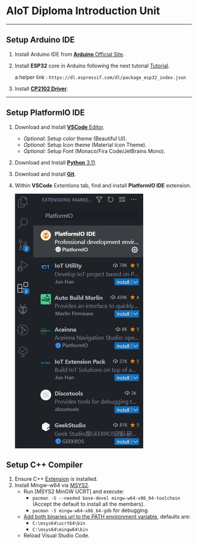 # AIoT Diploma Introduction Unit

----------
## Setup Arduino IDE

1.  Install Arduino IDE from [**Arduino** Official Site](https://arduino.cc).
2. Install **ESP32** core in Arduino following the next tutorial [Tutorial](https://randomnerdtutorials.com/installing-esp32-arduino-ide-2-0/).

    a helper link :
    `https://dl.espressif.com/dl/package_esp32_index.json`

3. Install [**CP2102 Driver**](https://www.silabs.com/products/development-tools/software/usb-to-uart-bridge-vcp-drivers).

----------

## Setup PlatformIO IDE
1. Download and Install [**VSCode** Editor](https://code.visualstudio.com/Download).
    - *Optional:* Setup color theme (Beautiful UI).
    - *Optional:* Setup Icon theme (Material Icon Theme).
    - *Optional:* Setup Font (Monaco/Fira Code/JetBrains Mono).
    
2. Download and Install [**Python** 3.11](https://docs.platformio.org/en/latest/faq/install-python.html).

3. Download and Install [**Git**](https://www.atlassian.com/git/tutorials/install-git#windows). 

4. Within **VSCode** Extentions tab, find and install **PlatformIO IDE** extension.

    ![PlatformIO within VSCode Extensions](images/PlatformIO%20Extension.JPG)

## Setup C++ Compiler
1. Ensure C++ [Extension](https://marketplace.visualstudio.com/items?itemName=ms-vscode.cpptools) is installed.
2. Install Mingw-w64 via [MSYS2](https://www.msys2.org).
    - Run [MSYS2 MinGW UCRT] and execute:
      - `pacman -S --needed base-devel mingw-w64-x86_64-toolchain` (Accept the default to install all the members).
      - `pacman -S mingw-w64-x86_64-gdb` for debugging.
    - [Add both binaries url to the PATH environment variable](https://stackoverflow.com/a/44272417), defaults are:
      - `C:\msys64\ucrt64\bin`
      - `C:\msys64\mingw64\bin`
    - Reload Visual Studio Code.